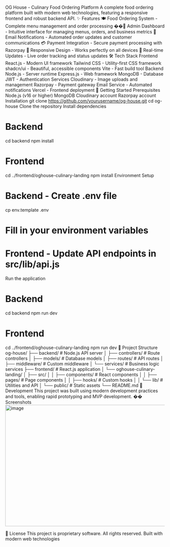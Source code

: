 OG House - Culinary Food Ordering Platform
A complete food ordering platform built with modern web technologies, featuring a responsive frontend and robust backend API.
✨ Features
🍽️ Food Ordering System - Complete menu management and order processing
��‍💼 Admin Dashboard - Intuitive interface for managing menus, orders, and business metrics
📧 Email Notifications - Automated order updates and customer communications
💳 Payment Integration - Secure payment processing with Razorpay
📱 Responsive Design - Works perfectly on all devices
🚀 Real-time Updates - Live order tracking and status updates
🛠️ Tech Stack
Frontend
React.js - Modern UI framework
Tailwind CSS - Utility-first CSS framework
shadcn/ui - Beautiful, accessible components
Vite - Fast build tool
Backend
Node.js - Server runtime
Express.js - Web framework
MongoDB - Database
JWT - Authentication
Services
Cloudinary - Image uploads and management
Razorpay - Payment gateway
Email Service - Automated notifications
Vercel - Frontend deployment
🚀 Getting Started
Prerequisites
Node.js (v16 or higher)
MongoDB
Cloudinary account
Razorpay account
Installation
git clone https://github.com/yourusername/og-house.git
cd og-house
Clone the repository
Install dependencies
# Backend
cd backend
npm install

# Frontend
cd ../frontend/oghouse-culinary-landing
npm install
Environment Setup
# Backend - Create .env file
cp env.template .env
# Fill in your environment variables

# Frontend - Update API endpoints in src/lib/api.js
Run the application
# Backend
cd backend
npm run dev

# Frontend
cd ../frontend/oghouse-culinary-landing
npm run dev
📁 Project Structure
og-house/
├── backend/                 # Node.js API server
│   ├── controllers/        # Route controllers
│   ├── models/            # Database models
│   ├── routes/            # API routes
│   ├── middleware/        # Custom middleware
│   └── services/          # Business logic services
├── frontend/              # React.js application
│   └── oghouse-culinary-landing/
│       ├── src/
│       │   ├── components/ # React components
│       │   ├── pages/      # Page components
│       │   ├── hooks/      # Custom hooks
│       │   └── lib/        # Utilities and API
│       └── public/         # Static assets
└── README.md
🔧 Development
This project was built using modern development practices and tools, enabling rapid prototyping and MVP development.
�� Screenshots
<img width="800" height="383" alt="image" src="https://github.com/user-attachments/assets/e34dcdef-4458-4004-b6ca-e50c5f1c2749" />

📄 License
This project is proprietary software. All rights reserved.
Built with modern web technologies
